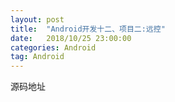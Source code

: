 ```yaml
---
layout: post
title:  "Android开发十二、项目二:远控"
date:   2018/10/25 23:00:00
categories: Android
tag: Android
---
```


源码地址